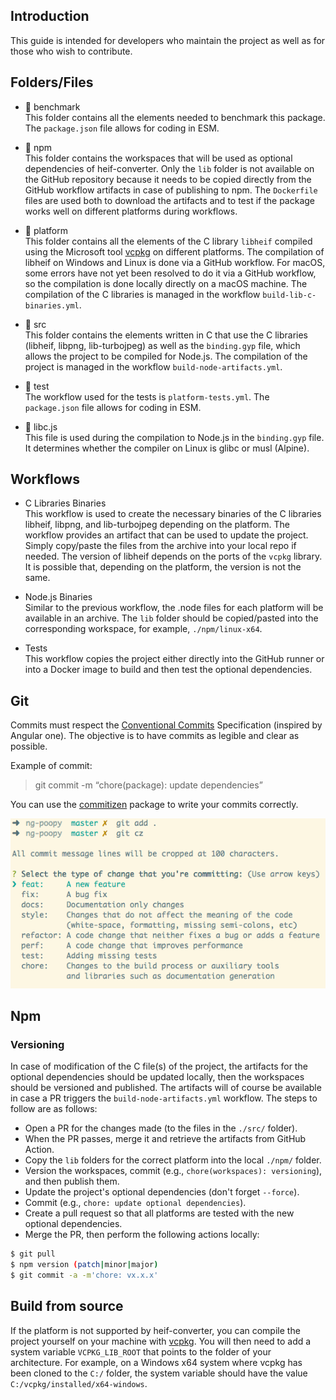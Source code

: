## Introduction

This guide is intended for developers who maintain the project as well as for those who wish to contribute.

## Folders/Files

- 📁 benchmark  
This folder contains all the elements needed to benchmark this package. The `package.json` file allows for coding in ESM.

- 📁 npm  
This folder contains the workspaces that will be used as optional dependencies of heif-converter. Only the `lib` folder is not available on the GitHub repository because it needs to be copied directly from the GitHub workflow artifacts in case of publishing to npm.
The `Dockerfile` files are used both to download the artifacts and to test if the package works well on different platforms during workflows.

- 📁 platform  
This folder contains all the elements of the C library `libheif` compiled using the Microsoft tool [vcpkg](https://github.com/microsoft/vcpkg) on different platforms.
The compilation of libheif on Windows and Linux is done via a GitHub workflow. For macOS, some errors have not yet been resolved to do it via a GitHub workflow, so the compilation is done locally directly on a macOS machine.
The compilation of the C libraries is managed in the workflow `build-lib-c-binaries.yml`.

- 📁 src  
This folder contains the elements written in C that use the C libraries (libheif, libpng, lib-turbojpeg) as well as the `binding.gyp` file, which allows the project to be compiled for Node.js.
The compilation of the project is managed in the workflow `build-node-artifacts.yml`.

- 📁 test  
The workflow used for the tests is `platform-tests.yml`. The `package.json` file allows for coding in ESM.

- 📄 libc.js  
This file is used during the compilation to Node.js in the `binding.gyp` file. It determines whether the compiler on Linux is glibc or musl (Alpine).

## Workflows

- C Libraries Binaries  
This workflow is used to create the necessary binaries of the C libraries libheif, libpng, and lib-turbojpeg depending on the platform. The workflow provides an artifact that can be used to update the project. Simply copy/paste the files from the archive into your local repo if needed.
The version of libheif depends on the ports of the `vcpkg` library. It is possible that, depending on the platform, the version is not the same.

- Node.js Binaries  
Similar to the previous workflow, the .node files for each platform will be available in an archive. The `lib` folder should be copied/pasted into the corresponding workspace, for example, `./npm/linux-x64`.

- Tests  
This workflow copies the project either directly into the GitHub runner or into a Docker image to build and then test the optional dependencies.

## Git

Commits must respect the [Conventional Commits](https://www.conventionalcommits.org/en/v1.0.0-beta.4/) Specification (inspired by Angular one). The objective is to have commits as legible and clear as possible.

Example of commit:

> git commit -m “chore(package): update dependencies”

You can use the [commitizen](https://github.com/commitizen/cz-cli) package to write your commits correctly.

<img src="./images/commit.png"></img>

## Npm

### Versioning

In case of modification of the C file(s) of the project, the artifacts for the optional dependencies should be updated locally, then the workspaces should be versioned and published. The artifacts will of course be available in case a PR triggers the `build-node-artifacts.yml` workflow.
The steps to follow are as follows:

- Open a PR for the changes made (to the files in the `./src/` folder).  
- When the PR passes, merge it and retrieve the artifacts from GitHub Action.  
- Copy the `lib` folders for the correct platform into the local `./npm/` folder.  
- Version the workspaces, commit (e.g., `chore(workspaces): versioning`), and then publish them.
- Update the project's optional dependencies (don't forget `--force`).
- Commit (e.g., `chore: update optional dependencies`).
- Create a pull request so that all platforms are tested with the new optional dependencies.
- Merge the PR, then perform the following actions locally:
```bash
$ git pull
$ npm version (patch|minor|major)
$ git commit -a -m'chore: vx.x.x'
```

## Build from source

If the platform is not supported by heif-converter, you can compile the project yourself on your machine with [vcpkg](https://github.com/microsoft/vcpkg).
You will then need to add a system variable `VCPKG_LIB_ROOT` that points to the folder of your architecture. For example, on a Windows x64 system where vcpkg has been cloned to the `C:/` folder, the system variable should have the value `C:/vcpkg/installed/x64-windows`.